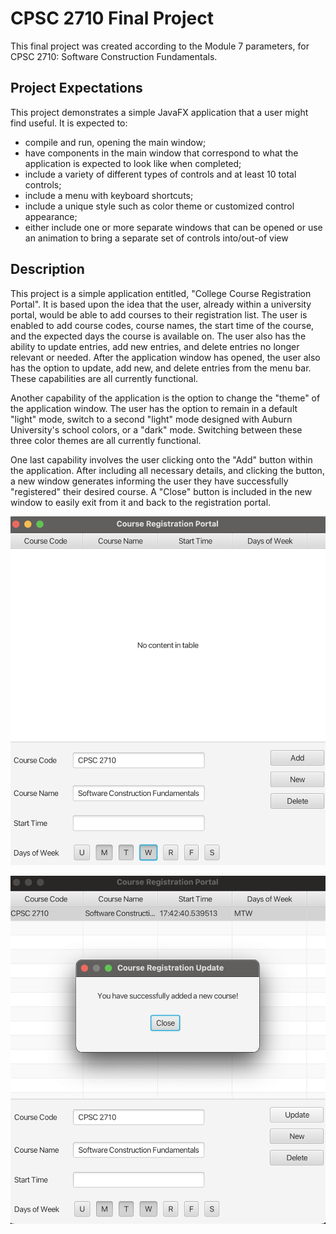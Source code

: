 # CPSC 2710 Final Project
This final project was created according to the Module 7 parameters, for CPSC 2710: Software Construction Fundamentals.

## Project Expectations
This project demonstrates a simple JavaFX application that a user might find useful. It is expected to:
- compile and run, opening the main window;
- have components in the main window that correspond to what the application is expected to look like when completed;
- include a variety of different types of controls and at least 10 total controls;
- include a menu with keyboard shortcuts;
- include a unique style such as color theme or customized control appearance;
- either include one or more separate windows that can be opened or use an animation to bring a separate set of controls into/out-of view

## Description
This project is a simple application entitled, "College Course Registration Portal". It is based upon the idea that the
user, already within a university portal, would be able to add courses to their registration list. The user is enabled to 
add course codes, course names, the start time of the course, and the expected days the course is available on. The user
also has the ability to update entries, add new entries, and delete entries no longer relevant or needed. After the 
application window has opened, the user also has the option to update, add new, and delete entries from the menu bar.
These capabilities are all currently functional.

Another capability of the application is the option to change the "theme" of the application window. The user has the
option to remain in a default "light" mode, switch to a second "light" mode designed with Auburn University's school colors, or
a "dark" mode. Switching between these three color themes are all currently functional.

One last capability involves the user clicking onto the "Add" button within the application. After including all
necessary details, and clicking the button, a new window generates informing the user they have successfully "registered"
their desired course. A "Close" button is included in the new window to easily exit from it and back to the 
registration portal.

![A screenshot of the application portal, demonstrating how the TextField controls work](images%2FSampleDemonstration1.png)

![A screenshot of the new window that appears after adding a new course to the Registration list](images%2FSampleDemonstration2.png)